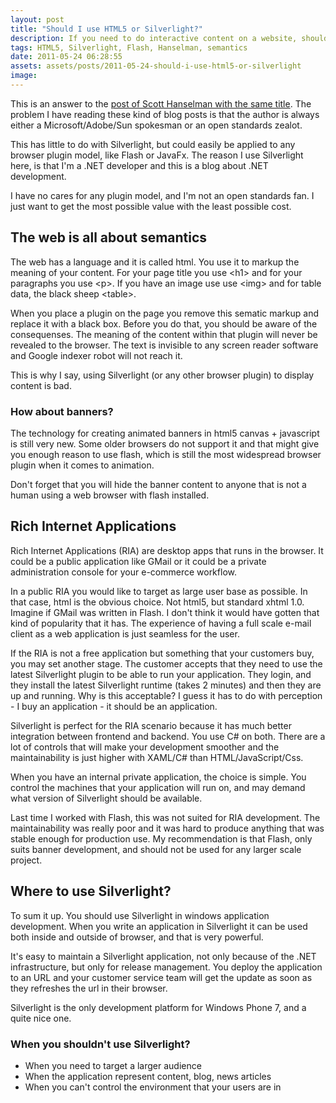 ```yaml
---
layout: post
title: "Should I use HTML5 or Silverlight?"
description: If you need to do interactive content on a website, should you use HTML5 or Silverlight? This blog post will elaborate on what facts we have.
tags: HTML5, Silverlight, Flash, Hanselman, semantics
date: 2011-05-24 06:28:55
assets: assets/posts/2011-05-24-should-i-use-html5-or-silverlight
image: 
---
```


This is an answer to the [post of Scott Hanselman with the same title](http://www.hanselman.com/blog/ShouldIUseHTML5OrSilverlightOneMansOpinion.aspx "Should I use HTML5 or Silverlight"). The problem I have reading these kind of blog posts is that the author is always either a Microsoft/Adobe/Sun spokesman or an open standards zealot.

This has little to do with Silverlight, but could easily be applied to any browser plugin model, like Flash or JavaFx. The reason I use Silverlight here, is that I'm a .NET developer and this is a blog about .NET development.

I have no cares for any plugin model, and I'm not an open standards fan. I just want to get the most possible value with the least possible cost.

## The web is all about semantics

The web has a language and it is called html. You use it to markup the meaning of your content. For your page title you use &lt;h1&gt; and for your paragraphs you use &lt;p&gt;. If you have an image use use &lt;img&gt; and for table data, the black sheep &lt;table&gt;.

When you place a plugin on the page you remove this sematic markup and replace it with a black box. Before you do that, you should be aware of the consequenses. The meaning of the content within that plugin will never be revealed to the browser. The text is invisible to any screen reader software and Google indexer robot will not reach it.

This is why I say, using Silverlight (or any other browser plugin) to display content is bad.

### How about banners?

The technology for creating animated banners in html5 canvas + javascript is still very new. Some older browsers do not support it and that might give you enough reason to use flash, which is still the most widespread browser plugin when it comes to animation.

Don't forget that you will hide the banner content to anyone that is not a human using a web browser with flash installed.

## Rich Internet Applications

Rich Internet Applications (RIA) are desktop apps that runs in the browser. It could be a public application like GMail or it could be a private administration console for your e-commerce workflow.

In a public RIA you would like to target as large user base as possible. In that case, html is the obvious choice. Not html5, but standard xhtml 1.0. Imagine if GMail was written in Flash. I don't think it would have gotten that kind of popularity that it has. The experience of having a full scale e-mail client as a web application is just seamless for the user.

If the RIA is not a free application but something that your customers buy, you may set another stage. The customer accepts that they need to use the latest Silverlight plugin to be able to run your application. They login, and they install the latest Silverlight runtime (takes 2 minutes) and then they are up and running. Why is this acceptable? I guess it has to do with perception - I buy an application - it should be an application.

Silverlight is perfect for the RIA scenario because it has much better integration between frontend and backend. You use C# on both. There are a lot of controls that will make your development smoother and the maintainability is just higher with XAML/C# than HTML/JavaScript/Css.

When you have an internal private application, the choice is simple. You control the machines that your application will run on, and may demand what version of Silverlight should be available.

Last time I worked with Flash, this was not suited for RIA development. The maintainability was really poor and it was hard to produce anything that was stable enough for production use. My recommendation is that Flash, only suits banner development, and should not be used for any larger scale project.

## Where to use Silverlight?

To sum it up. You should use Silverlight in windows application development. When you write an application in Silverlight it can be used both inside and outside of browser, and that is very powerful.

It's easy to maintain a Silverlight application, not only because of the .NET infrastructure, but only for release management. You deploy the application to an URL and your customer service team will get the update as soon as they refreshes the url in their browser.

Silverlight is the only development platform for Windows Phone 7, and a quite nice one.

### When you shouldn't use Silverlight?

* When you need to target a larger audience
* When the application represent content, blog, news articles
* When you can't control the environment that your users are in
